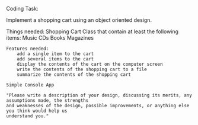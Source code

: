Coding Task:

Implement a shopping cart using an object oriented design.

Things needed:
	Shopping Cart Class that contain at least the following items: 
		Music CDs
		Books
		Magazines
		
	Features needed:
		add a single item to the cart
		add several items to the cart
		display the contents of the cart on the computer screen
		write the contents of the shopping cart to a file
		summarize the contents of the shopping cart
		
	Simple Console App
	
	"Please write a description of your design, discussing its merits, any assumptions made, the strengths
	and weaknesses of the design, possible improvements, or anything else you think would help us
	understand you."
	
	